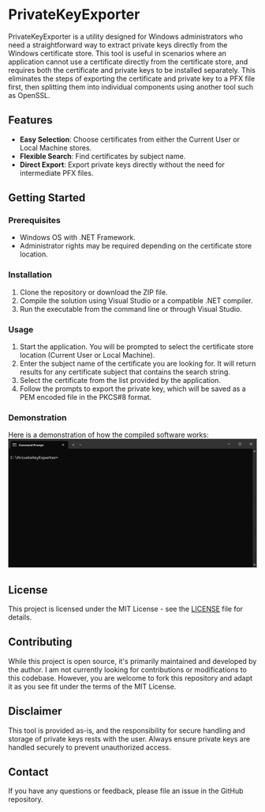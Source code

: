 # PrivateKeyExporter

PrivateKeyExporter is a utility designed for Windows administrators who need a straightforward way to extract private keys directly from the Windows certificate store. This tool is useful in scenarios where an application cannot use a certificate directly from the certificate store, and requires both the certificate and private keys to be installed separately. This eliminates the steps of exporting the certificate and private key to a PFX file first, then splitting them into individual components using another tool such as OpenSSL.

## Features

- **Easy Selection**: Choose certificates from either the Current User or Local Machine stores.
- **Flexible Search**: Find certificates by subject name.
- **Direct Export**: Export private keys directly without the need for intermediate PFX files.

## Getting Started

### Prerequisites

- Windows OS with .NET Framework.
- Administrator rights may be required depending on the certificate store location.

### Installation

1. Clone the repository or download the ZIP file.
2. Compile the solution using Visual Studio or a compatible .NET compiler.
3. Run the executable from the command line or through Visual Studio.

### Usage

1. Start the application. You will be prompted to select the certificate store location (Current User or Local Machine).
2. Enter the subject name of the certificate you are looking for. It will return results for any certificate subject that contains the search string.
3. Select the certificate from the list provided by the application.
4. Follow the prompts to export the private key, which will be saved as a PEM encoded file in the PKCS#8 format.

### Demonstration

Here is a demonstration of how the compiled software works:
![Demo of PrivateKeyExporter software](https://github.com/SapphireYeti/PrivateKeyExporter/blob/master/PrivateKeyExporter.gif)

## License

This project is licensed under the MIT License - see the [LICENSE](LICENSE.txt) file for details.

## Contributing

While this project is open source, it's primarily maintained and developed by the author. I am not currently looking for contributions or modifications to this codebase. However, you are welcome to fork this repository and adapt it as you see fit under the terms of the MIT License.

## Disclaimer

This tool is provided as-is, and the responsibility for secure handling and storage of private keys rests with the user. Always ensure private keys are handled securely to prevent unauthorized access.

## Contact

If you have any questions or feedback, please file an issue in the GitHub repository.
